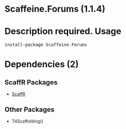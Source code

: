 ﻿Scaffeine.Forums (1.1.4)
======
Description required.
Usage
======
<pre>install-package Scaffeine.Forums</pre>
Dependencies (2)
=====

ScaffR Packages
------
* [ScaffR](https://github.com/wcpro/ScaffR/tree/master/src/ScaffR)

Other Packages
------
* T4Scaffolding()
